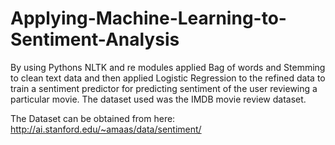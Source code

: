 # Applying-Machine-Learning-to-Sentiment-Analysis
By using Pythons NLTK and re modules  applied Bag of words and Stemming to clean text data and then applied Logistic Regression to the refined data to train a sentiment predictor for predicting sentiment of the user reviewing a particular movie. The dataset used was the IMDB movie review dataset.


The Dataset can be obtained from here:
http://ai.stanford.edu/~amaas/data/sentiment/
